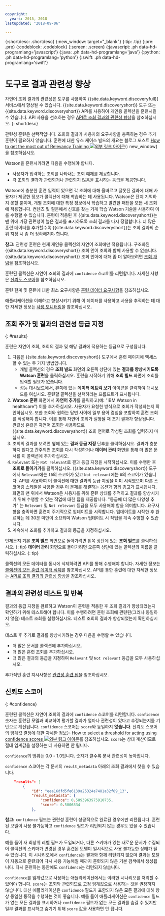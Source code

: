 ```yaml
---

copyright:
  years: 2015, 2018
lastupdated: "2018-09-06"

---
```


{:shortdesc: .shortdesc}
{:new_window: target="_blank"}
{:tip: .tip}
{:pre: .pre}
{:codeblock: .codeblock}
{:screen: .screen}
{:javascript: .ph data-hd-programlang='javascript'}
{:java: .ph data-hd-programlang='java'}
{:python: .ph data-hd-programlang='python'}
{:swift: .ph data-hd-programlang='swift'}

# 도구로 결과 관련성 향상

자연어 조회 결과의 관련성은 도구를 사용하여 {{site.data.keyword.discoveryfull}} 서비스에서 향상될 수 있습니다. {{site.data.keyword.discoveryshort}} 도구 또는 {{site.data.keyword.discoveryshort}} API를 사용하여 개인용 콜렉션을 훈련시킬 수 있습니다. API 사용을 선호하는 경우 [API로 조회 결과의 관련성 향상](/docs/services/discovery/train.html)을 참조하십시오.
{: shortdesc}

관련성 훈련은 선택적입니다. 조회의 결과가 사용자의 요구사항을 충족하는 경우 추가 훈련이 필요하지 않습니다. 훈련에 대한 유스 케이스 빌드의 개요는 블로그 포스트 [How to get the most out of Relevancy Training ![외부 링크 아이콘](../../icons/launch-glyph.svg "외부 링크 아이콘")](https://developer.ibm.com/dwblog/2017/get-relevancy-training/){: new_window}을 참조하십시오.

Watson을 훈련시키려면 다음을 수행해야 합니다.

  -   사용자가 입력하는 조회를 나타내는 조회 예제를 제공합니다.
  -   각 조회의 결과가 관련되거나 관련되지 않음을 표시하는 등급을 제공합니다.

Watson에 충분한 훈련 입력이 있으면 각 조회에 대해 올바르고 잘못된 결과에 대해 사용자가 제공한 정보가 콜렉션에 대해 학습하는 데 사용됩니다. Watson은 단지 기억하지 못할 뿐이며, 개별 조회에 대한 특정 정보에서 학습하고 발견한 패턴을 모든 새 조회에 적용합니다. 컨텐츠 및 질문에서 신호를 찾는 기계 학습 Watson 기술을 사용하여 이를 수행할 수 있습니다. 훈련이 적용된 후 {{site.data.keyword.discoveryshort}}는 맨 위에 가장 관련성이 높은 결과를 표시하도록 조회 결과를 다시 정렬합니다. 더 많은 훈련 데이터를 추가할수록 {{site.data.keyword.discoveryshort}}는 조회 결과의 순위 지정 시 좀 더 정확해져야 합니다.

**참고:** 관련성 훈련은 현재 개인용 콜렉션의 자연어 조회에만 적용됩니다. 구조화된 {{site.data.keyword.discoveryshort}} 조회 언어 조회와 함께 사용할 수 없습니다. {{site.data.keyword.discoveryshort}} 조회 언어에 대해 좀 더 알아보려면 [조회 개념](/docs/services/discovery/using.html)을 참조하십시오.

훈련된 콜렉션은 자연어 조회의 결과에 `confidence` 스코어를 리턴합니다. 자세한 사항은 [신뢰도 스코어](/docs/services/discovery/train-tooling.html#confidence)를 참조하십시오.

훈련 한계 및 훈련에 대한 최소 요구사항은 [훈련 데이터 요구사항](/docs/services/discovery/train.html#reqs)을 참조하십시오.

애플리케이션을 이해하고 향상시키기 위해 이 데이터를 사용하고 사용을 추적하는 데 대한 자세한 정보는 [사용 모니터링](/docs/services/discovery/feedback.html)을 참조하십시오.

## 조회 추가 및 결과의 관련성 등급 지정
{: #results}

훈련은 자연어 조회, 조회의 결과 및 해당 결과에 적용하는 등급으로 구성됩니다.

1.  다음은 {{site.data.keyword.discoveryshort}} 도구에서 훈련 페이지에 액세스할 수 있는 두 가지 방법입니다.
    - 개별 콜렉션의 경우 **조회 빌드** 화면의 오른쪽 상단에 있는 **결과를 향상시키도록 Watson 훈련**을 클릭하십시오. 훈련을 시작하기 위해 **조회 빌드** 화면에 조회를 입력할 필요가 없습니다. 
    - 성능 대시보드에서, 왼쪽에 있는 **데이터 메트릭 보기** 아이콘을 클릭하여 대시보드를 여십시오. 훈련할 콜렉션을 선택하라는 프롬프트가 표시됩니다.
1.  **Watson 훈련** 화면에서 **자연어 추가**를 클릭하고(예: "IBM Watson in healthcare") 이를 추가하십시오. 사용자가 요청한 방식으로 조회가 작성되는지 확인하십시오. 또한 조회와 원하는 답변 사이에 일부 용어 겹침을 포함하여 훈련 조회를 작성해야 합니다. 이를 통해 자연어 조회가 실행될 때 초기 결과가 향상됩니다. 관련성 훈련은 자연어 조회만 사용하므로 {{site.data.keyword.discoveryshort}} 조회 언어로 작성된 조회를 입력하지 마십시오.
1.  조회의 결과를 보려면 옆에 있는 **결과 등급 지정** 단추를 클릭하십시오. 결과가 충분하지 않다고 간주되면 조회를 다시 작성하거나 **데이터 관리** 화면을 통해 더 많은 문서를 이 콜렉션에 추가하십시오.
1.  `Relevant` 또는 `Not relevant`로 결과 등급 지정을 시작하십시오. 이를 수행한 후 **조회로 돌아가기**를 클릭하십시오. {{site.data.keyword.discoveryshort}} 도구에서 `Relevant`에는 `10`의 스코어가 있고 `Not relevant`에는 `0`의 스코어가 있습니다. API를 사용하여 이 콜렉션에 대한 결과의 등급 지정을 이미 시작했으며 다른 스코어링 스케일을 사용한 경우 이 문제를 해결하는 옵션과 함께 경고가 표시됩니다.
    화면의 맨 위에서 Watson은 사용자를 위해 훈련 상태를 추적하고 결과를 향상시키기 위해 수행할 수 있는 작업에 대한 팁을 제공합니다. "등급에 더 많은 다양성 추가" 는 `Relevant` 및 `Not relevant` 등급을 모두 사용해야 함을 의미합니다. 요구사항을 충족하면 훈련이 주기적으로 업데이트를 시작합니다. 업데이트를 시작한 후 완료하는 데 30분 미만이 소요되며 Watson 업데이트 시 작업을 계속 수행할 수 있습니다.
1.  계속해서 조회를 추가하고 결과의 등급을 지정하십시오.

언제든지 기본 **조회 빌드** 화면으로 돌아가려면 왼쪽 상단에 있는 **조회 빌드**를 클릭하십시오.
{: tip}
**데이터 관리** 화면으로 돌아가려면 오른쪽 상단에 있는 콜렉션의 이름을 클릭하십시오.
{: tip}

콜렉션의 모든 데이터를 동시에 삭제하려면 API를 통해 수행해야 합니다. 자세한 정보는 [콜렉션의 모든 훈련 데이터 삭제](http://www.ibm.com/watson/developercloud/discovery/api/v1/#delete-all-training-data)를 참조하십시오. API를 통한 훈련에 대한 자세한 정보는 [API로 조회 결과의 관련성 향상](/docs/services/discovery/train.html)을 참조하십시오.

## 결과의 관련성 테스트 및 반복

결과의 등급 지정을 완료하고 Watson이 훈련을 적용한 후 조회 결과가 향상되었는지 확인하기 위해 테스트해야 합니다. 이를 수행하려면 훈련 조회에 관련된(그러나 동일하지 않음) 테스트 조회를 실행하십시오. 테스트 조회의 결과가 향상되었는지 확인하십시오.

테스트 후 추가로 결과를 향상시키려는 경우 다음을 수행할 수 있습니다.
- 더 많은 문서를 콜렉션에 추가하십시오.
- 더 많은 훈련 조회를 추가하십시오.
- 더 많은 결과의 등급을 지정하여 `Relevant` 및 `Not relevant` 등급을 모두 사용하십시오.

추가적인 훈련 지시사항은 [관련성 훈련 팁](/docs/services/discovery/train-tips.html#relevancy-tips)을 참조하십시오.

## 신뢰도 스코어
{: #confidence}

훈련된 콜렉션은 자연어 조회의 결과에 `confidence` 스코어를 리턴합니다. `confidence` 숫자는 훈련된 모델과 비교하여 평가할 결과가 얼마나 관련성이 있다고 추정되는지를 기반으로 계산됩니다. `confidence` 스코어는 `score`와 동일하지 **않습니다**. 신뢰도 스코어의 임계값 결정에 대한 자세한 정보는 [How to select a threshold for acting using confidence scores ![외부 링크 아이콘](../../icons/launch-glyph.svg "외부 링크 아이콘")](https://developer.ibm.com/watson/blog/2016/06/23/how-to-select-a-threshold-for-acting-using-confidence-scores/)를 참조하십시오. `score`는 상대 계산이므로 절대 임계값을 설정하는 데 사용하면 안 됩니다.

`confidence`의 범위는 0.0 - 1.0입니다. 숫자가 클수록 문서 관련성이 높아집니다.

`confidence` 스코어는 각 문서의 `result_metadata` 아래의 조회 결과에서 찾을 수 있습니다.

```json
    "results": [
        {
            "id": "eea16dfd5fe6139a25324e7481a32f89_13",
            "result_metadata": {
                "confidence": 0.5893963975910735,
                "score": 0.5006834
            },
```

**참고:** `confidence` 필드는 관련성 훈련이 성공적으로 완료된 경우에만 리턴됩니다. 훈련된 모델이 사용 불가능하고 `confidence` 필드가 리턴되지 않는 경우도 있을 수 있습니다. 

예를 들어 새 최상위 레벨 필드가 도입되거나, 다른 스키마가 있는 새로운 문서가 수집되어 콜렉션의 스키마가 변경된 경우 훈련된 모델이 일시적으로 사용 불가능한 상태가 될 수 있습니다. 이 시나리오에서 `confidence`는 결과와 함께 리턴되지 않으며 결과는 모델이 자동으로 훈련되어 다시 사용 가능해질 때까지 훈련되지 않은 기본 검색에서 생성됩니다. 다시 훈련하는 동안에도 `confidence`는 리턴되지 않습니다.

`confidence`를 임계값으로 사용하는 애플리케이션에서는 이러한 시나리오를 처리할 수 있어야 합니다. `score`는 조회와 관련되므로 고정 임계값으로 사용하는 것을 권장하지 않습니다. 대신 애플리케이션은 `confidence` 필드가 포함되지 않은 모든 결과에 대해 항상 동일한 동작을 수행하는 것이 좋습니다. 예를 들어 애플리케이션은 `confidence` 필드가 없는 모든 결과를 표시하거나 `confidence` 필드가 없는 모든 결과를 숨길 수 있지만 일부 결과를 표시하고 숨기기 위해 `score` 값을 사용하면 안 됩니다.
